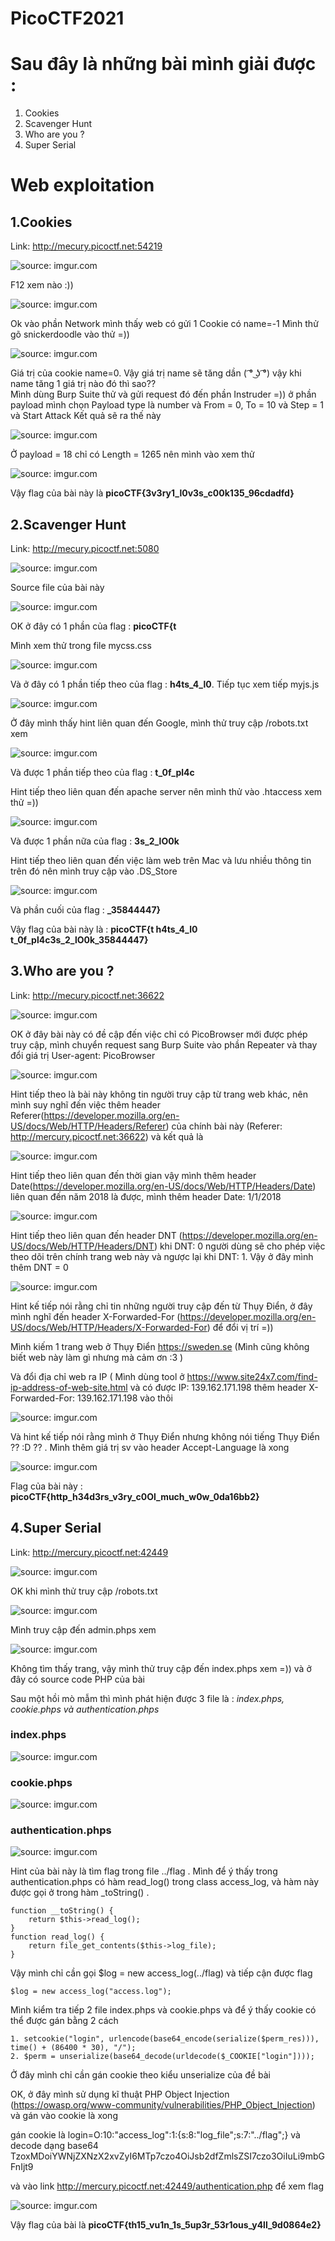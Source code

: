 # PicoCTF2021

# Sau đây là những bài mình giải được : 
  1. Cookies
  2. Scavenger Hunt
  3. Who are you ? 
  4. Super Serial 
  
# Web exploitation
  ## 1.Cookies 
   Link: http://mecury.picoctf.net:54219 
   
   <img src="https://i.imgur.com/NmcUoOv.png" title="source: imgur.com" />
    
   F12 xem nào :))
    
   <img src="https://i.imgur.com/IpRRezq.png" title="source: imgur.com" />
    
   Ok vào phần Network mình thấy web có gửi 1 Cookie có name=-1 
   Mình thử gõ snickerdoodle vào thử =)) 
    
   <img src="https://i.imgur.com/sBvOAcN.png" title="source: imgur.com" />
    
   Giá trị của cookie name=0.
   Vậy giá trị name sẽ tăng dần ( ͡° ͜ʖ ͡°) vậy khi name tăng 1 giá trị nào đó thì sao??  
   Mình dùng Burp Suite thử và gửi request đó đến phần Instruder =)) ở phần payload mình chọn Payload type là number và From = 0, To = 10 và Step = 1 và Start Attack 
   Kết quả sẽ ra thế này
   
   <img href="https://imgur.com/sDFleel"><img src="https://i.imgur.com/sDFleel.png" title="source: imgur.com" />
   
   Ở payload = 18 chỉ có Length = 1265 nên mình vào xem thử 
   
   <img href="https://imgur.com/ThIvUPs"><img src="https://i.imgur.com/ThIvUPs.png" title="source: imgur.com" />
   
   Vậy flag của bài này là **picoCTF{3v3ry1_l0v3s_c00k135_96cdadfd}**
   
  ## 2.Scavenger Hunt
   Link: http://mecury.picoctf.net:5080 
	
   <img src="https://i.imgur.com/hRkHawm.png" title="source: imgur.com" />
	
   Source file của bài này 
	
   <img src="https://i.imgur.com/pEMN53a.png" title="source: imgur.com" />
	
   OK ở đây có 1 phần của flag : **picoCTF{t**
	
   Mình xem thử trong file mycss.css
	
   <img src="https://i.imgur.com/gh5uVRu.png" title="source: imgur.com" />
	
   Và ở đây có 1 phần tiếp theo của flag : **h4ts_4_l0**. Tiếp tục xem tiếp myjs.js 
	
   <img src="https://i.imgur.com/dKhBWx1.png" title="source: imgur.com" />
	
   Ở đây mình thấy hint liên quan đến Google, mình thử truy cập /robots.txt xem 
	
   <img href="https://imgur.com/FOxYKuI"><img src="https://i.imgur.com/FOxYKuI.png" title="source: imgur.com" />
	
   Và được 1 phần tiếp theo của flag : **t_0f_pl4c** 
	
   Hint tiếp theo liên quan đến apache server nên mình thử vào .htaccess xem thử =))
	
   <img src="https://i.imgur.com/rlMScSk.png" title="source: imgur.com" />
	
   Và được 1 phần nữa của flag : **3s_2_lO0k**
	
   Hint tiếp theo liên quan đến việc làm web trên Mac và lưu nhiều thông tin trên đó nên mình truy cập vào .DS_Store
	
   <img src="https://i.imgur.com/qGPhv7Q.png" title="source: imgur.com" />
	
   Và phần cuối của flag : **_35844447}**

   Vậy flag của bài này là : **picoCTF{t h4ts_4_l0 t_0f_pl4c3s_2_lO0k_35844447}**
  ## 3.Who are you ? 
   Link: http://mecury.picoctf.net:36622 
   
   <img src="https://i.imgur.com/2e5ZndL.png" title="source: imgur.com" />
   
   OK ở đây bài này có đề cập đến việc chỉ có PicoBrowser mới được phép truy cập, mình chuyển request sang Burp Suite vào phần Repeater và thay đổi giá trị User-agent: PicoBrowser

   <img src="https://i.imgur.com/Hr6ok2X.png" title="source: imgur.com" />
   
   Hint tiếp theo là bài này không tin người truy cập từ trang web khác, nên mình suy nghĩ đến việc thêm  header Referer(https://developer.mozilla.org/en-US/docs/Web/HTTP/Headers/Referer) của chính bài này (Referer: http://mercury.picoctf.net:36622) và kết quả là
   
   <img src="https://i.imgur.com/8qcOVHN.png" title="source: imgur.com" />
   
   Hint tiếp theo liên quan đến thời gian vậy mình thêm header Date(https://developer.mozilla.org/en-US/docs/Web/HTTP/Headers/Date) liên quan đến năm 2018 là được, mình thêm header Date: 1/1/2018
   
   <img src="https://i.imgur.com/fdCLuKP.png" title="source: imgur.com" />
   
   Hint tiếp theo liên quan đến header DNT (https://developer.mozilla.org/en-US/docs/Web/HTTP/Headers/DNT) khi DNT: 0 người dùng sẽ cho phép việc theo dõi trên chính trang web này và ngược lại khi DNT: 1. Vậy ở đây mình thêm DNT = 0
   
   <img src="https://i.imgur.com/8mPwKgB.png" title="source: imgur.com" />
   
   Hint kế tiếp nói rằng chỉ tin những người truy cập đến từ Thụy Điển, ở đây mình nghĩ đến header X-Forwarded-For (https://developer.mozilla.org/en-US/docs/Web/HTTP/Headers/X-Forwarded-For) để đổi vị trí =))
   
   Mình kiếm 1 trang web ở Thụy Điển  https://sweden.se (Mình cũng không biết web này làm gì nhưng mà cảm ơn :3 ) 
   
   Và đổi địa chỉ web ra IP ( Mình dùng tool ở https://www.site24x7.com/find-ip-address-of-web-site.html và có được IP: 139.162.171.198 thêm header X-Forwarded-For: 139.162.171.198 vào thôi  
   
   <img src="https://i.imgur.com/Ys1bs4k.png" title="source: imgur.com" />
   
   Và hint kế tiếp nói rằng mình ở Thụy Điển nhưng không nói tiếng Thụy Điển ?? :D ?? . Mình thêm giá trị sv vào header Accept-Language là xong
   
   <img src="https://i.imgur.com/xPw6vzD.png" title="source: imgur.com" />
   
   Flag của bài này : **picoCTF{http_h34d3rs_v3ry_c0Ol_much_w0w_0da16bb2}**
   
  ## 4.Super Serial
   Link: http://mercury.picoctf.net:42449
   
   <img src="https://i.imgur.com/VYMPGQI.png" title="source: imgur.com" />
   
   OK khi mình thử truy cập /robots.txt
   
   <img src="https://i.imgur.com/H6SnPRy.png" title="source: imgur.com" />
   
   Mình truy cập đến admin.phps xem 
   
   <img src="https://i.imgur.com/1NY81cl.png" title="source: imgur.com" />
   
   Không tìm thấy trang, vậy mình thử truy cập đến index.phps xem =)) và ở đây có source code PHP của bài 
   
   Sau một hồi mò mẫm thì mình phát hiện được 3 file là : *index.phps, cookie.phps và authentication.phps*
   
  ### index.phps
  
   <img src="https://i.imgur.com/r2Y3vJA.png" title="source: imgur.com" > 
  
  ### cookie.phps
  
   <img src="https://i.imgur.com/KZTDYJ7.png" title="source: imgur.com" />
  
  ### authentication.phps
  
   <img src="https://i.imgur.com/eOKKvXv.png" title="source: imgur.com" />
   
   Hint của bài này là tìm flag trong file ../flag . Mình để ý thấy trong authentication.phps có hàm read_log() trong class access_log, và hàm này được gọi ở trong hàm _toString() . 

    function __toString() {
        return $this->read_log();
    }
    function read_log() {
        return file_get_contents($this->log_file);
    }
   
   Vậy mình chỉ cần gọi $log = new access_log(../flag) và tiếp cận được flag
   
    $log = new access_log("access.log");
   
   Mình kiểm tra tiếp 2 file index.phps và cookie.phps và để ý thấy cookie có thể được gán bằng 2 cách 
   
    1. setcookie("login", urlencode(base64_encode(serialize($perm_res))), time() + (86400 * 30), "/");
	2. $perm = unserialize(base64_decode(urldecode($_COOKIE["login"])));
	
   Ở đây mình chỉ cần gán cookie theo kiểu unserialize của đề bài 
   
   OK, ở đây mình sử dụng kĩ thuật PHP Object Injection (https://owasp.org/www-community/vulnerabilities/PHP_Object_Injection) và gán vào cookie là xong
   
   gán cookie là login=O:10:"access_log":1:{s:8:"log_file";s:7:"../flag";} và decode dạng base64 TzoxMDoiYWNjZXNzX2xvZyI6MTp7czo4OiJsb2dfZmlsZSI7czo3OiIuLi9mbGFnIjt9
   
   và vào link http://mercury.picoctf.net:42449/authentication.php để xem flag 
   
   <img src="https://i.imgur.com/X03BiBw.png" title="source: imgur.com" />
   
   Vậy flag của bài là **picoCTF{th15_vu1n_1s_5up3r_53r1ous_y4ll_9d0864e2}**
   
   
   
   
   
  
   
   